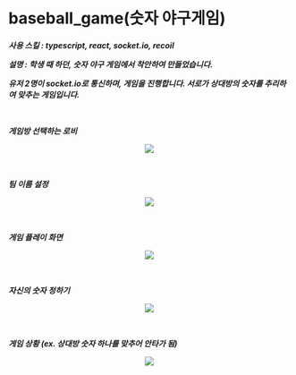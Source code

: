 # baseball_game(숫자 야구게임)

<h5>사용 스킬 : typescript, react, socket.io, recoil </p>

<p>설명 : 학생 때 하던, 숫자 야구 게임에서 착안하여 만들었습니다. </p>
<p>유저 2명이 socket.io로 통신하며, 게임을 진행합니다. 서로가 상대방의 숫자를 추리하여 맞추는 게임입니다. </p>
<br/>

<p>게임방 선택하는 로비</p>       
<p align="center" >
  <img src="https://user-images.githubusercontent.com/74960408/235825689-5d473fe6-4342-443a-8be3-c320587c04ad.png">
</p>
<br/>
<p>팀 이름 설정</p>
<p align="center">
  <img src="https://user-images.githubusercontent.com/74960408/235825694-ff3632cb-6134-4a2c-973a-109321b36b0c.png">
</p>
<br/>
<p>게임 플레이 화면</p>
<p align="center">
  <img src="https://user-images.githubusercontent.com/74960408/235825697-43651364-1796-4a31-aac4-67dcf91f6e30.png">
</p>
<br/>
<p>자신의 숫자 정하기</p>
<p align="center">
  <img src="https://user-images.githubusercontent.com/74960408/235825700-16fa0712-e172-4da2-ad58-376c0d962759.png">
</p>
<br/>
<p>게임 상황 (ex. 상대방 숫자 하나를 맞추어 안타가 됨)</p>
<p align="center">
  <img src="https://user-images.githubusercontent.com/74960408/235825702-6fe50487-6a5c-460b-b771-4551dd97eea4.png">
</p>
